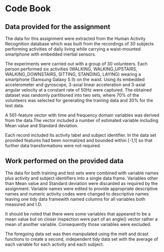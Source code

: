 Code Book
========================================================

Data provided for the assignment
------------------------------------------

The data for this assignment were extracted from the Human Activity Recognition database which was built from the recordings of 30 subjects performing activities of daily living while carrying a waist-mounted smartphone with embedded inertial sensors.

The experiments were carried out with a group of 30 volunteers. Each person performed six activities (WALKING, WALKING_UPSTAIRS, WALKING_DOWNSTAIRS, SITTING, STANDING, LAYING) wearing a smartphone (Samsung Galaxy S II) on the waist. Using its embedded accelerometer and gyroscope,  3-axial linear acceleration and 3-axial angular velocity at a constant rate of 50Hz were captured. The obtained dataset was randomly partitioned into two sets, where 70% of the volunteers was selected for generating the training data and 30% for the test data. 

A 561-feature vector with time and frequency domain variables was derived from the data.The vector included a number of estimated variable including Mean value and Standard deviation.

Each record included its activity label and subject identifier. In the data set provided features had been normalized and bounded within [-1,1] so that further data transformations were not required.

Work performed on the provided data
-------------------------------------------

The data for both training and test sets were combined with variable names plus activity and subject identifiers into a single data frame. Variables other than Mean value and Standard deviation were discarded as required by the assignment. Variable names were edited to provide appropriate descriptive names and numeric activity codes were changed to descriptive names leaving one tidy data framewith named columns for all variables both measured and I.D.

It should be noted that there were some variables that appeared to be a mean value but on closer inspection were part of an angle() vector rather a mean of another variable. Consequently those variables were excluded.

The foregoing data set was then manipulated using the melt and dcast functions to create a second, independent tidy data set with the average of each variable for each activity and each subject. 
